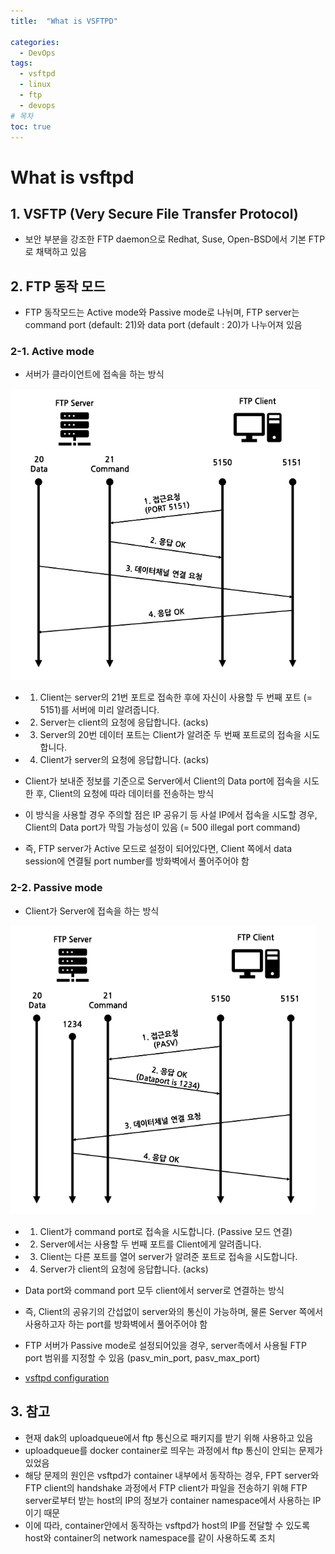 ```yaml
---
title:  "What is VSFTPD"

categories:
  - DevOps
tags:
  - vsftpd
  - linux
  - ftp
  - devops
# 목차
toc: true
---
```


# What is vsftpd

## 1. VSFTP (Very Secure File Transfer Protocol)

* 보안 부분을 강조한 FTP daemon으로 Redhat, Suse, Open-BSD에서 기본 FTP로 채택하고 있음

## 2. FTP 동작 모드

* FTP 동작모드는 Active mode와 Passive mode로 나뉘며, FTP server는 command port (default: 21)와 data port (default : 20)가 나누어져 있음

### 2-1. Active mode

* 서버가 클라이언트에 접속을 하는 방식

![VSFTPD Active mode](/assets/img/vsftpd-active.png)

  * 1. Client는 server의 21번 포트로 접속한 후에 자신이 사용할 두 번째 포트 (= 5151)를 서버에 미리 알려줍니다.
  * 2. Server는 client의 요청에 응답합니다. (acks)
  * 3. Server의 20번 데이터 포트는 Client가 알려준 두 번째 포트로의 접속을 시도합니다.
  * 4. Client가 server의 요청에 응답합니다. (acks)

* Client가 보내준 정보를 기준으로 Server에서 Client의 Data port에 접속을 시도한 후, Client의 요청에 따라 데이터를 전송하는 방식
* 이 방식을 사용할 경우 주의할 점은 IP 공유기 등 사설 IP에서 접속을 시도할 경우, Client의 Data port가 막힐 가능성이 있음 (= 500 illegal port command)
* 즉, FTP server가 Active 모드로 설정이 되어있다면, Client 쪽에서 data session에 연결될 port number를 방화벽에서 풀어주어야 함

### 2-2. Passive mode

* Client가 Server에 접속을 하는 방식

![VSFTPD Passive mode](/assets/img/vsftpd-passive.png)

  * 1. Client가 command port로 접속을 시도합니다. (Passive 모드 연결)
  * 2. Server에서는 사용할 두 번째 포트를 Client에게 알려줍니다.
  * 3. Client는 다른 포트를 열어 server가 알려준 포트로 접속을 시도합니다.
  * 4. Server가 client의 요청에 응답합니다. (acks)

* Data port와 command port 모두 client에서 server로 연결하는 방식
* 즉, Client의 공유기의 간섭없이 server와의 통신이 가능하며, 물론 Server 쪽에서 사용하고자 하는 port를 방화벽에서 풀어주어야 함
* FTP 서버가 Passive mode로 설정되어있을 경우, server측에서 사용될 FTP port 범위를 지정할 수 있음 (pasv_min_port, pasv_max_port)
* [vsftpd configuration](https://web.mit.edu/rhel-doc/5/RHEL-5-manual/Deployment_Guide-en-US/s1-ftp-vsftpd-conf.html)

## 3. 참고

* 현재 dak의 uploadqueue에서 ftp 통신으로 패키지를 받기 위해 사용하고 있음
* uploadqueue를 docker container로 띄우는 과정에서 ftp 통신이 안되는 문제가 있었음
* 해당 문제의 원인은 vsftpd가 container 내부에서 동작하는 경우, FPT server와 FTP client의 handshake 과정에서 FTP client가 파일을 전송하기 위해 FTP server로부터 받는 host의 IP의 정보가 container namespace에서 사용하는 IP이기 때문
* 이에 따라, container안에서 동작하는 vsftpd가 host의 IP를 전달할 수 있도록 host와 container의 network namespace를 같이 사용하도록 조치
